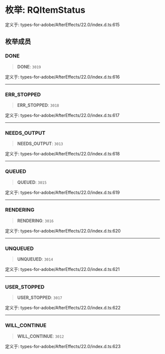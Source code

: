 # 枚举: RQItemStatus

定义于: types-for-adobe/AfterEffects/22.0/index.d.ts:615

## 枚举成员

### DONE

> **DONE**: `3019`

定义于: types-for-adobe/AfterEffects/22.0/index.d.ts:616

***

### ERR\_STOPPED

> **ERR\_STOPPED**: `3018`

定义于: types-for-adobe/AfterEffects/22.0/index.d.ts:617

***

### NEEDS\_OUTPUT

> **NEEDS\_OUTPUT**: `3013`

定义于: types-for-adobe/AfterEffects/22.0/index.d.ts:618

***

### QUEUED

> **QUEUED**: `3015`

定义于: types-for-adobe/AfterEffects/22.0/index.d.ts:619

***

### RENDERING

> **RENDERING**: `3016`

定义于: types-for-adobe/AfterEffects/22.0/index.d.ts:620

***

### UNQUEUED

> **UNQUEUED**: `3014`

定义于: types-for-adobe/AfterEffects/22.0/index.d.ts:621

***

### USER\_STOPPED

> **USER\_STOPPED**: `3017`

定义于: types-for-adobe/AfterEffects/22.0/index.d.ts:622

***

### WILL\_CONTINUE

> **WILL\_CONTINUE**: `3012`

定义于: types-for-adobe/AfterEffects/22.0/index.d.ts:623

